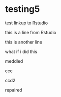 # testing5
test linkup to Rstudio

this is a line from Rstudio

this is another line

what if i did this

meddled

ccc

ccd2

repaired
